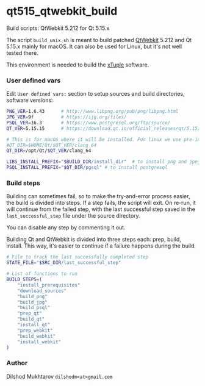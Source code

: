 # qt515_qtwebkit_build
Build scripts: QtWebkit 5.212 for Qt 5.15.x

The script `build_unix.sh` is meant to build patched [QtWebkit](https://github.com/dilshodm/qtwebkit) 5.212 and Qt 5.15.x mainly for macOS. It can also be used for Linux, but it's not well tested there.

This environment is needed to build the [xTuple](https://github.com/dilshodm/qt-client/) software.

### User defined vars
Edit `User defined vars:` section to setup sources and build directories, software versions:
```bash
PNG_VER=1.6.43      # http://www.libpng.org/pub/png/libpng.html
JPG_VER=9f          # https://ijg.org/files/
PSQL_VER=16.3       # https://www.postgresql.org/ftp/source/
QT_VER=5.15.15      # https://download.qt.io/official_releases/qt/5.15/

# This is for macOS where it will be installed. For linux we use pre-installed qt
#QT_DIR=$HOME/Qt/$QT_VER/clang_64
QT_DIR=/opt/Qt/$QT_VER/clang_64

LIBS_INSTALL_PREFIX="$BUILD_DIR/install_dir"  # to install png and jpeg libraries
PSQL_INSTALL_PREFIX="$QT_DIR/pgsql" # to install postgresql
```

### Build steps
Building can sometimes fail, so to make the try-and-error process easier, the build is divided into steps. If a step fails, the script will exit. On re-run, it will continue from the failed step, with the last successful step saved in the `last_successful_step` file under the source directory.

You can disable any step by commenting it out.

Building Qt and QtWebkit is divided into three steps each: prep, build, install. This way, it's easier to continue if a failure happens during the build.

```bash
# File to track the last successfully completed step
STATE_FILE="$SRC_DIR/last_successful_step"

# List of functions to run
BUILD_STEPS=(
    "install_prerequisites"
    "download_sources"
    "build_png"
    "build_jpg"
    "build_psql"
    "prep_qt"
    "build_qt"
    "install_qt"
    "prep_webkit"
    "build_webkit"
    "install_webkit"
)
```

### Author

Dilshod Mukhtarov `dilshodm<at>gmail.com`


